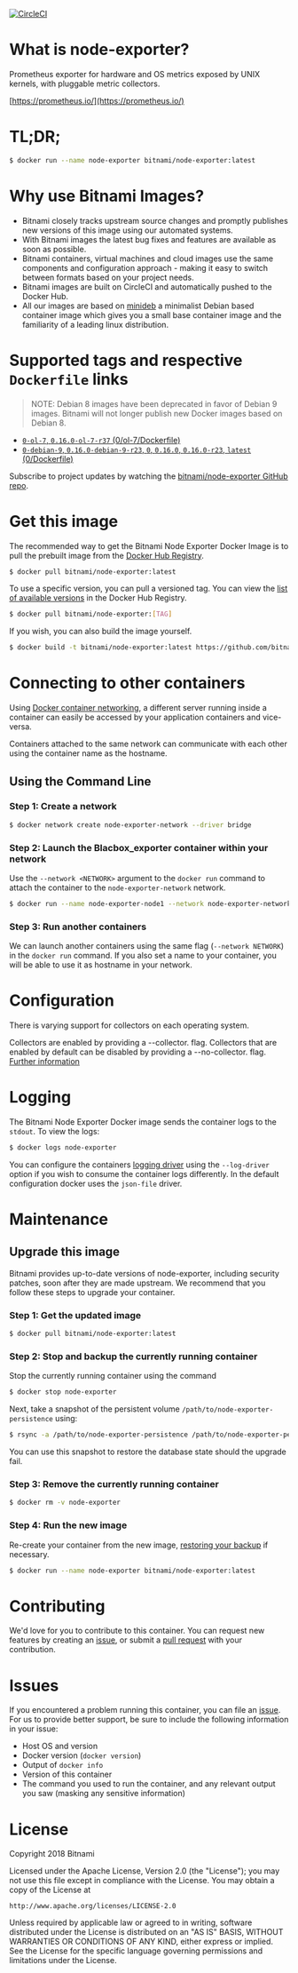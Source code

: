 [![CircleCI](https://circleci.com/gh/bitnami/bitnami-docker-node-exporter/tree/master.svg?style=shield)](https://circleci.com/gh/bitnami/bitnami-docker-node-exporter/tree/master)

# What is node-exporter?

Prometheus exporter for hardware and OS metrics exposed by UNIX kernels, with pluggable metric collectors.

[https://prometheus.io/](https://prometheus.io/)

# TL;DR;

```bash
$ docker run --name node-exporter bitnami/node-exporter:latest
```

# Why use Bitnami Images?

* Bitnami closely tracks upstream source changes and promptly publishes new versions of this image using our automated systems.
* With Bitnami images the latest bug fixes and features are available as soon as possible.
* Bitnami containers, virtual machines and cloud images use the same components and configuration approach - making it easy to switch between formats based on your project needs.
* Bitnami images are built on CircleCI and automatically pushed to the Docker Hub.
* All our images are based on [minideb](https://github.com/bitnami/minideb) a minimalist Debian based container image which gives you a small base container image and the familiarity of a leading linux distribution.

# Supported tags and respective `Dockerfile` links

> NOTE: Debian 8 images have been deprecated in favor of Debian 9 images. Bitnami will not longer publish new Docker images based on Debian 8.


* [`0-ol-7`, `0.16.0-ol-7-r37` (0/ol-7/Dockerfile)](https://github.com/bitnami/bitnami-docker-node-exporter/blob/0.16.0-ol-7-r37/0/ol-7/Dockerfile)
* [`0-debian-9`, `0.16.0-debian-9-r23`, `0`, `0.16.0`, `0.16.0-r23`, `latest` (0/Dockerfile)](https://github.com/bitnami/bitnami-docker-node-exporter/blob/0.16.0-debian-9-r23/0/Dockerfile)

Subscribe to project updates by watching the [bitnami/node-exporter GitHub repo](https://github.com/bitnami/bitnami-docker-node-exporter).

# Get this image

The recommended way to get the Bitnami Node Exporter Docker Image is to pull the prebuilt image from the [Docker Hub Registry](https://hub.docker.com/r/bitnami/node-exporter).

```bash
$ docker pull bitnami/node-exporter:latest
```

To use a specific version, you can pull a versioned tag. You can view the [list of available versions](https://hub.docker.com/r/bitnami/node-exporter/tags/) in the Docker Hub Registry.

```bash
$ docker pull bitnami/node-exporter:[TAG]
```

If you wish, you can also build the image yourself.

```bash
$ docker build -t bitnami/node-exporter:latest https://github.com/bitnami/bitnami-docker-node-exporter.git
```

# Connecting to other containers

Using [Docker container networking](https://docs.docker.com/engine/userguide/networking/), a different server running inside a container can easily be accessed by your application containers and vice-versa.

Containers attached to the same network can communicate with each other using the container name as the hostname.

## Using the Command Line

### Step 1: Create a network

```bash
$ docker network create node-exporter-network --driver bridge
```

### Step 2: Launch the Blacbox_exporter container within your network

Use the `--network <NETWORK>` argument to the `docker run` command to attach the container to the `node-exporter-network` network.

```bash
$ docker run --name node-exporter-node1 --network node-exporter-network bitnami/node-exporter:latest
```

### Step 3: Run another containers

We can launch another containers using the same flag (`--network NETWORK`) in the `docker run` command. If you also set a name to your container, you will be able to use it as hostname in your network.


# Configuration

There is varying support for collectors on each operating system.

Collectors are enabled by providing a --collector.<name> flag. Collectors that are enabled by default can be disabled by providing a --no-collector.<name> flag.
[Further information](https://prometheus.io/docs/introduction/overview/)

# Logging

The Bitnami Node Exporter Docker image sends the container logs to the `stdout`. To view the logs:

```bash
$ docker logs node-exporter
```

You can configure the containers [logging driver](https://docs.docker.com/engine/admin/logging/overview/) using the `--log-driver` option if you wish to consume the container logs differently. In the default configuration docker uses the `json-file` driver.

# Maintenance

## Upgrade this image

Bitnami provides up-to-date versions of node-exporter, including security patches, soon after they are made upstream. We recommend that you follow these steps to upgrade your container.

### Step 1: Get the updated image

```bash
$ docker pull bitnami/node-exporter:latest
```

### Step 2: Stop and backup the currently running container

Stop the currently running container using the command

```bash
$ docker stop node-exporter
```

Next, take a snapshot of the persistent volume `/path/to/node-exporter-persistence` using:

```bash
$ rsync -a /path/to/node-exporter-persistence /path/to/node-exporter-persistence.bkp.$(date +%Y%m%d-%H.%M.%S)
```

You can use this snapshot to restore the database state should the upgrade fail.

### Step 3: Remove the currently running container

```bash
$ docker rm -v node-exporter
```

### Step 4: Run the new image

Re-create your container from the new image, [restoring your backup](#restoring-a-backup) if necessary.

```bash
$ docker run --name node-exporter bitnami/node-exporter:latest
```

# Contributing

We'd love for you to contribute to this container. You can request new features by creating an [issue](https://github.com/bitnami/bitnami-docker-node-exporter/issues), or submit a [pull request](https://github.com/bitnami/bitnami-docker-node-exporter/pulls) with your contribution.

# Issues

If you encountered a problem running this container, you can file an [issue](https://github.com/bitnami/bitnami-docker-node-exporter/issues). For us to provide better support, be sure to include the following information in your issue:

- Host OS and version
- Docker version (`docker version`)
- Output of `docker info`
- Version of this container
- The command you used to run the container, and any relevant output you saw (masking any sensitive information)

# License
Copyright 2018 Bitnami

Licensed under the Apache License, Version 2.0 (the "License");
you may not use this file except in compliance with the License.
You may obtain a copy of the License at

    http://www.apache.org/licenses/LICENSE-2.0

Unless required by applicable law or agreed to in writing, software
distributed under the License is distributed on an "AS IS" BASIS,
WITHOUT WARRANTIES OR CONDITIONS OF ANY KIND, either express or implied.
See the License for the specific language governing permissions and
limitations under the License.
